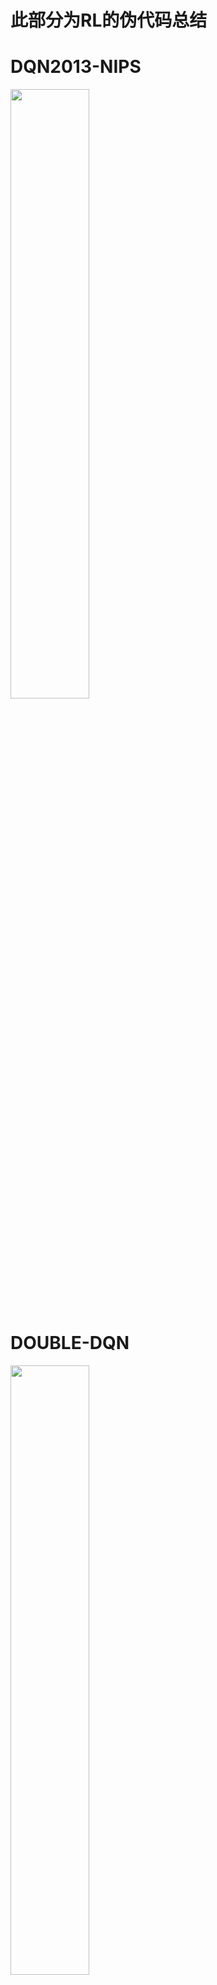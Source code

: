 # 此部分为RL的伪代码总结

# DQN2013-NIPS

<img width="50%" src="https://github.com/JLU21luojing/Learn_ML/blob/main/Pseudocode/2013-DQN.png"></img>

# DOUBLE-DQN

<img width="50%" src="https://github.com/JLU21luojing/Learn_ML/blob/main/Pseudocode/Double-DQN.png"></img>

# DOUBLE-DQN-PER

<img width="50%" src="https://github.com/JLU21luojing/Learn_ML/blob/main/Pseudocode/Double-DQN-PER.png"></img>

# DDPG

<img width="50%" src="https://github.com/JLU21luojing/Learn_ML/blob/main/Pseudocode/DDPG.png"></img>
